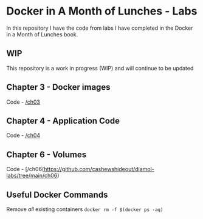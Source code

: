 # Docker in A Month of Lunches - Labs
In this repository I have the code from labs I have completed in the Docker in a Month of Lunches book.

## WIP
This repository is a work in progress (WIP) and will continue to be updated

## Chapter 3 - Docker images

Code - [/ch03](https://github.com/cashewshideout/diamol-labs/tree/main/ch03)

## Chapter 4 - Application Code

Code - [/ch04](https://github.com/cashewshideout/diamol-labs/tree/main/ch04)

## Chapter 6 - Volumes

Code - [/ch06(https://github.com/cashewshideout/diamol-labs/tree/main/ch06)
## Useful Docker Commands

Remove _all_ existing containers
`docker rm -f $(docker ps -aq)`